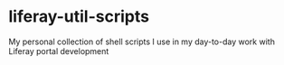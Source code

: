 # liferay-util-scripts
My personal collection of shell scripts I use in my day-to-day work with Liferay portal development
